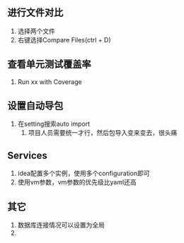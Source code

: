 ## 进行文件对比
1. 选择两个文件
2. 右键选择Compare Files(ctrl + D)

## 查看单元测试覆盖率
1. Run xx with Coverage

## 设置自动导包
1. 在setting搜索auto import
   1. 项目人员需要统一才行，然后包导入变来变去，很头痛

## Services
1. idea配置多个实例，使用多个configuration即可
2. 使用vm参数，vm参数的优先级比yaml还高

## 其它
1. 数据库连接情况可以设置为全局
2. 